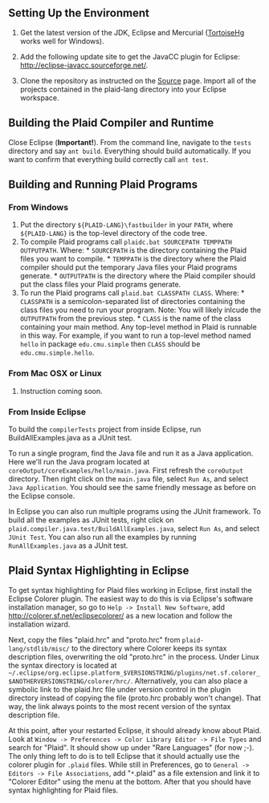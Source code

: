 ## Setting Up the Environment ##

1. Get the latest version of the JDK, Eclipse and Mercurial ([TortoiseHg](http://tortoisehg.bitbucket.org/) works well for Windows).

2. Add the following update site to get the JavaCC plugin for Eclipse: http://eclipse-javacc.sourceforge.net/.
<a href='Hidden comment: 
After installing the JavaCC plugin, right click on the compilerjava project and go to Properties.  Click on JavaCC Options in the navigation pane on the left side of the Properties dialog.  Then click on the JavaCC Options tab.  Uncheck the STATIC checkbox and accept the changes.  After a moment, all of the missing files should be generated.
'></a>

3. Clone the repository as instructed on the [Source](http://code.google.com/p/plaid-lang/source/checkout) page.  Import all of the projects contained in the plaid-lang directory into your Eclipse workspace.

## Building the Plaid Compiler and Runtime ##

Close Eclipse (**Important!**). From the command line, navigate to the `tests` directory and say `ant build`. Everything should build automatically. If you want to confirm that everything build correctly call `ant test`.

## Building and Running Plaid Programs ##

### From Windows ###

  1. Put the directory `${PLAID-LANG}\fastbuilder` in your `PATH`, where `${PLAID-LANG}` is the top-level directory of the code tree.
  1. To compile Plaid programs call `plaidc.bat SOURCEPATH TEMPPATH OUTPUTPATH`. Where:
    * `SOURCEPATH` is the directory containing the Plaid files you want to compile.
    * `TEMPPATH` is the directory where the Plaid compiler should put the temporary Java files your Plaid programs generate.
    * `OUTPUTPATH`  is the directory where the Plaid compiler should put the class files your Plaid programs generate.
  1. To run the Plaid programs call `plaid.bat CLASSPATH CLASS`. Where:
    * `CLASSPATH` is a semicolon-separated list of directories containing the class files you need to run your program. Note: You will likely inlcude the `OUTPUTPATH` from the previous step.
    * `CLASS` is the name of the class containing your main method. Any top-level method in Plaid is runnable in this way. For example, if you want to run a top-level method named `hello` in package `edu.cmu.simple` then `CLASS` should be `edu.cmu.simple.hello`.
### From Mac OSX or Linux ###
  1. Instruction coming soon.

### From Inside Eclipse ###

To build the `compilerTests` project from inside Eclipse, run BuildAllExamples.java as a JUnit test.

To run a single program, find the Java file and run it as a Java application.  Here we'll run the Java program located at `coreOutput/coreExamples/hello/main.java`.  First refresh the `coreOutput` directory.  Then right click on the `main.java` file, select `Run As`, and select `Java Application`.  You should see the same friendly message as before on the Eclipse console.

In Eclipse you can also run multiple programs using the JUnit framework.  To build all the examples as JUnit tests, right click on `plaid.compiler.java.test/BuildAllExamples.java`, select `Run As`, and select `JUnit Test`.  You can also run all the examples by running `RunAllExamples.java` as a JUnit test.

## Plaid Syntax Highlighting in Eclipse ##

To get syntax highlighting for Plaid files working in Eclipse, first install the Eclipse Colorer plugin.  The easiest way to do this is via Eclipse's software installation manager, so go to `Help -> Install New Software`, add http://colorer.sf.net/eclipsecolorer/ as a new location and follow the installation wizard.

Next, copy the files "plaid.hrc" and "proto.hrc" from `plaid-lang/stdlib/misc/` to the directory where Colorer keeps its syntax description files, overwriting the old "proto.hrc" in the process.  Under Linux the syntax directory is located at `~/.eclipse/org.eclipse.platform_$VERSIONSTRING/plugins/net.sf.colorer_$ANOTHERVERSIONSTRING/colorer/hrc/`.
Alternatively, you can also place a symbolic link to the plaid.hrc file under version control in the plugin directory instead of copying the file (proto.hrc probably won't change).  That way, the link always points to the most recent version of the syntax description file.

At this point, after your restarted Eclipse, it should already know about Plaid.  Look at `Window -> Preferences -> Color Library Editor -> File Types` and search for "Plaid".  It should show up under "Rare Languages" (for now ;-).  The only thing left to do is to tell Eclipse that it should actually use the colorer plugin for `.plaid` files.  While still in Preferences, go to `General -> Editors -> File Associations`, add "`*`.plaid" as a file extension and link it to "Colorer Editor" using the menu at the bottom.  After that you should have syntax highlighting for Plaid files.